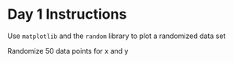 # Day 1 Instructions

Use `matplotlib` and the `random` library to plot a randomized data set

Randomize 50 data points for x and y